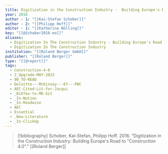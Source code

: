 ```yaml
---
title: Digitization in the Construction Industry -  Building Europe's Road to "Construction 4.0"
year: 2016
author - 1: "[[Kai-Stefan Schober]]"
author - 2: "[[Philipp Hoff]]"
editor - 1: "[[Katherine Nölling]]"
key: "[[@Schober2016-eo]]"
aliases:
  - Digitization In The Construction Industry - Building Europe's Road To "construction 4.0"
  - Digitization In The Construction Industry
institution: "[[Roland Berger GmbH]]"
publisher: "[[Roland Berger]]"
type: "[[@report]]"
tags:
  - Construction-4-0
  - 2_Upgrade-MAY-2023
  - 00_TO-READ
  - Deloitte---McKinsey---EY---PWC
  - AEC-Cited-Lit-for-Jacqui
  - _BibTex-to-MD-Git
  - _In-Notion
  - _In-Readwise
  - AEC
  - Essential
  - _New-Literature
  - _In-ClickUp
---
```


> [!bibliography]
> Schober, Kai-Stefan, Philipp Hoff. 2016. “Digitization in the Construction Industry: Building Europe's Road to "Construction 4.0".” [[Roland Berger]]